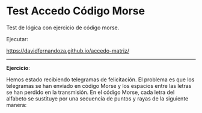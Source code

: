 # Test Accedo Código Morse
Test de lógica con ejercicio de código morse.

Ejecutar: 

<a href="https://davidfernandoza.github.io/accedo-matriz/" target="_blank">https://davidfernandoza.github.io/accedo-matriz/</a>


* * *
**Ejercicio**:

Hemos estado recibiendo telegramas de felicitación. El problema es que los telegramas se han
enviado en código Morse y los espacios entre las letras se han perdido en la transmisión.
En el código Morse, cada letra del alfabeto se sustituye por una secuencia de puntos y rayas de la
siguiente manera:


